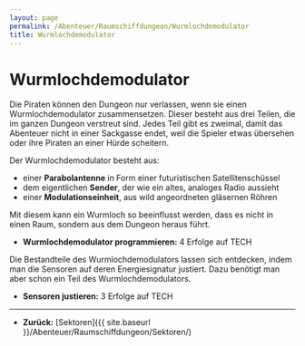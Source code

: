 ```yaml
---
layout: page
permalink: /Abenteuer/Raumschiffdungeon/Wurmlochdemodulator
title: Wurmlochdemodulator
---
```


# Wurmlochdemodulator

Die Piraten können den Dungeon nur verlassen, wenn sie einen Wurmlochdemodulator zusammensetzen. Dieser besteht aus drei Teilen, die im ganzen Dungeon verstreut sind. Jedes Teil gibt es zweimal, damit das Abenteuer nicht in einer Sackgasse endet, weil die Spieler etwas übersehen oder ihre Piraten an einer Hürde scheitern.

Der Wurmlochdemodulator besteht aus:

- einer **Parabolantenne** in Form einer futuristischen Satellitenschüssel
- dem eigentlichen **Sender**, der wie ein altes, analoges Radio aussieht
- einer **Modulationseinheit**, aus wild angeordneten gläsernen Röhren

Mit diesem kann ein Wurmloch so beeinflusst werden, dass es nicht in einen Raum, sondern aus dem Dungeon heraus führt.

- **Wurmlochdemodulator programmieren:** 4 Erfolge auf TECH

Die Bestandteile des Wurmlochdemodulators lassen sich entdecken, indem man die Sensoren auf deren Energiesignatur justiert. Dazu benötigt man aber schon ein Teil des Wurmlochdemodulators.

- **Sensoren justieren:** 3 Erfolge auf TECH

***

- **Zurück:** [Sektoren]({{ site.baseurl }}/Abenteuer/Raumschiffdungeon/Sektoren/)
